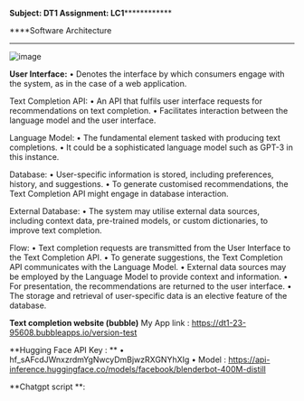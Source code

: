 **********************Subject: DT1
Assignment: LC1**********************************


****Software Architecture
 ********
![image](https://github.com/eson01/DT1---LC1/assets/50242001/afa50f68-496c-4d08-b0af-d6bb4f3a47ec)

 

**User Interface:**
•	Denotes the interface by which consumers engage with the system, as in the case of a web application.

Text Completion API:
•	An API that fulfils user interface requests for recommendations on text completion.
•	Facilitates interaction between the language model and the user interface.

Language Model: 
•	The fundamental element tasked with producing text completions.
•	It could be a sophisticated language model such as GPT-3 in this instance.

Database:
•	User-specific information is stored, including preferences, history, and suggestions.
•	To generate customised recommendations, the Text Completion API might engage in database interaction.

External Database:
•	The system may utilise external data sources, including context data, pre-trained models, or custom dictionaries, to improve text completion.

Flow:
•	Text completion requests are transmitted from the User Interface to the Text Completion API.
•	To generate suggestions, the Text Completion API communicates with the Language Model.
•	External data sources may be employed by the Language Model to provide context and information.
•	For presentation, the recommendations are returned to the user interface.
•	The storage and retrieval of user-specific data is an elective feature of the database.


**Text completion website (bubble)**
My App link : 
https://dt1-23-95608.bubbleapps.io/version-test

**Hugging Face API Key : ** 
•	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
•	Model : https://api-inference.huggingface.co/models/facebook/blenderbot-400M-distill

**Chatgpt script **: 
    <script>
        document.getElementById('chat_submit').addEventListener('click', async function () {
    // Get user input from the input field
    const userInput = document.getElementById('chat_input').value;

    // Display the user message in the output box
    displayMessage('User', userInput);

    // Clear the input field
    document.getElementById('chat_input').value = '';

    // Prepare the data for the API request
    const requestData = {
        inputs: {
            past_user_inputs: ["The purpose of the life is ?"],
            generated_responses: ["to be happy."],
            text: userInput
        }
    };

    try {
        // Make a POST request to the Hugging Face Inference API
        const response = await fetch('https://api-inference.huggingface.co/models/facebook/blenderbot-400M-distill', {
            method: 'POST',
            headers: {
                'Content-Type': 'application/json',
                'Authorization': 'Bearer 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'
            },
            body: JSON.stringify(requestData)
        });

        // Parse the response as JSON
        const responseData = await response.json();

        // Display the bot's response in the output box
        displayMessage('Bot', responseData.generated_text);
    } catch (error) {
        console.error('Error:', error);
        // Handle errors, e.g., display an error message to the user
        displayMessage('Bot', 'Error occurred while fetching the response.');
    }
});

// Function to display messages in the output box
function displayMessage(sender, message) {
    const chatOutput = document.getElementById('chat_output');
    const currentContent = chatOutput.innerText;
    chatOutput.innerText = `${currentContent}${sender}: ${message}\n`;
}


    </script>






 



************Detail: ************
1.	Clone this repository locally on your machine.

	I cloned this repository in the name of DT1-1 



2.	Read all the details provided to you this is pdf and on the README.md file of the repository you cloned. Draw the architecture diagram showing the system. [2points]

	Done, Diagram is on the start page.


3.	Build the docker image locally [1 point]

	Followed every step on https://docs.docker.com/get-started/02_our_app/
	Created docker file and image in the name of image.



4.	Create a Docker Hub personal account (1 private image is free!) [1 point]
	Created (account name : eson01)


5.	Push this image to your Docker Hub [1 point]
	Changed contained name from image to eson01/image using cmd “docker tag image eson01/image”
	Then pushed it to hub using “Push to hub” button


6.	Create a Hugging Face account and create an API Key [1 point]
	Account has been created using GitHub account (eson01)
	API key : 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


7.	Create a private Github repository called <firstname_lastname>-dt1-23 to version [1 point]

	Private repository : eson_anantharasa-dt1-23


8.	Login to your Google Cloud Platform account [1 point]

	Done using google account. 


9.	Start a new virtual machine (VM) [1 point]

	Select Your Project:
	Navigate to Compute Engine:
	Create a New VM Instance:
	Configure Boot Disk:
	Configure Networking:
	Configure Management, Security, and Disks:
	Click "Create":
	Wait for the VM to Start:
	Access the VM




10.	SSH into the virtual machine [1 point]
	Debian OS was installed.
	Click the "SSH" button next to the VM instance you want to access.
	SSH Button
	Used the Web-Based SSH Terminal to access VM 



11.	Install Docker on the virtual machine [1 point]
	Docker is installed by instruction from https://www.digitalocean.com/community/tutorials/how-to-install-and-use-docker-on-debian-10



12.	Pull the docker image you saved on Docker Hub [1 point]
	“docker pull eson01/image” command is used to pull the image from my docker hub to VM 



13.	Run the image [1 point]
	“docker run eson01/image” command is used to run the image



14.	Firewall the system so that only you can access the system [2 points]
	Created.



15.	Create the frontend Bubble interface with the appropriate elements [2 points]
	Created. https://dt1-23-95608.bubbleapps.io/version-test



16.	Write or have chatGPT generate some javascript code to make API calls to the
a.	Docker Container on the VM (get app routes from the code in main.py) [2 points]

    <script>
        document.getElementById('chat_submit').addEventListener('click', async function () {
    // Get user input from the input field
    const userInput = document.getElementById('chat_input').value;

    // Display the user message in the output box
    displayMessage('User', userInput);

    // Clear the input field
    document.getElementById('chat_input').value = '';

    // Prepare the data for the API request
    const requestData = {
        inputs: {
            past_user_inputs: ["The purpose of the life is ?"],
            generated_responses: ["to be happy."],
            text: userInput
        }
    };

    try {
        // Make a POST request to the Hugging Face Inference API
        const response = await fetch('https://api-inference.huggingface.co/models/facebook/blenderbot-400M-distill', {
            method: 'POST',
            headers: {
                'Content-Type': 'application/json',
                'Authorization': 'Bearer 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'
            },
            body: JSON.stringify(requestData)
        });

        // Parse the response as JSON
        const responseData = await response.json();

        // Display the bot's response in the output box
        displayMessage('Bot', responseData.generated_text);
    } catch (error) {
        console.error('Error:', error);
        // Handle errors, e.g., display an error message to the user
        displayMessage('Bot', 'Error occurred while fetching the response.');
    }
});

// Function to display messages in the output box
function displayMessage(sender, message) {
    const chatOutput = document.getElementById('chat_output');
    const currentContent = chatOutput.innerText;
    chatOutput.innerText = `${currentContent}${sender}: ${message}\n`;
}


    </script>





17.	Display API responses to the user in Bubble [2 points]

    ![image](https://github.com/eson01/DT1---LC1/assets/50242001/40550c76-0d94-439e-add5-8014d4411028)

 




19.	After the system works, include Josh Levent, Siddhartha Singh in your firewall rules. [2 points]

	Created rules with “All ports”




19.	Write all the details on the README-md file of your private github repository. [1point]
	Done



20.	Add (as contributors) Josh Levent, Siddhartha Singh to the your Github Repository containing your solution [1 point]
	Done


